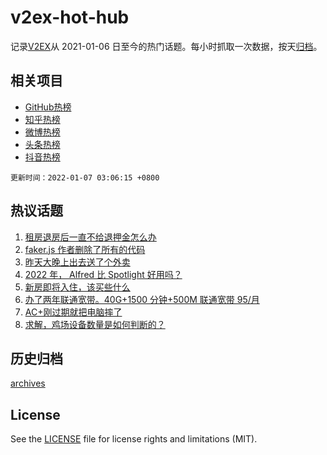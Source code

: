 # v2ex-hot-hub

 记录[V2EX](https://www.v2ex.com/)从 2021-01-06 日至今的热门话题。每小时抓取一次数据，按天[归档](archives)。
 
 ## 相关项目

- [GitHub热榜](https://github.com/lonnyzhang423/github-hot-hub)
- [知乎热榜](https://github.com/lonnyzhang423/zhihu-hot-hub)
- [微博热榜](https://github.com/lonnyzhang423/weibo-hot-hub)
- [头条热榜](https://github.com/lonnyzhang423/toutiao-hot-hub)
- [抖音热榜](https://github.com/lonnyzhang423/douyin-hot-hub)


 `更新时间：2022-01-07 03:06:15 +0800`

## 热议话题

1. [租房退房后一直不给退押金怎么办](https://www.v2ex.com/t/826511)
1. [faker.js 作者删除了所有的代码](https://www.v2ex.com/t/826515)
1. [昨天大晚上出去送了个外卖](https://www.v2ex.com/t/826500)
1. [2022 年， Alfred 比 Spotlight 好用吗？](https://www.v2ex.com/t/826521)
1. [新房即将入住，该买些什么](https://www.v2ex.com/t/826574)
1. [办了两年联通宽带。40G+1500 分钟+500M 联通宽带 95/月](https://www.v2ex.com/t/826516)
1. [AC+刚过期就把电脑摔了](https://www.v2ex.com/t/826543)
1. [求解，鸡场设备数量是如何判断的？](https://www.v2ex.com/t/826645)

## 历史归档

[archives](archives)

## License

See the [LICENSE](LICENSE) file for license rights and limitations (MIT).
